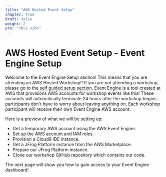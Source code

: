 ```yaml
---
title: "AWS Hosted Event Setup"
chapter: true
draft: false
weight: 2
pre: "<b>2 </b>"
---
```


# AWS Hosted Event Setup - Event Engine Setup

Welcome to the Event Engine Setup section! This means that you are attending an AWS Hosted Workshop!! If you are not attending a workshop, please go to the [self guided setup section](2_self_guided_setup.html"). Event Engine is a tool created at AWS that provisions AWS accounts for workshop events like this! These accounts will automatically terminate 24 hours after the workshop begins participants don't have to worry about leaving anything on. Each workshop participant will receive their own Event Engine AWS account. 

Here is a preview of what we will be setting up:

* Get a temporary AWS account using the AWS Event Engine.
* Set up the AWS account and IAM roles.
* Provision a Cloud9 IDE instance.
* Get a JFrog Platform instance from the AWS Marketplace.
* Prepare our JFrog Platform instance.
* Clone our workshop GitHub repository which contains our code.

The next page will show you how to gain access to your Event Engine dashboard!
